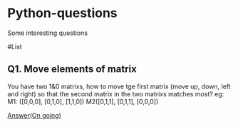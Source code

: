 # Python-questions
Some interesting questions 

#List
## Q1. Move elements of matrix
You have two 1&0 matrixs, how to move tge first matrix (move up, down, left and right) so that
the second matrix in the two matrixs matches most?
eg: M1: ([0,0,0], [0,1,0], [1,1,0])  M2([0,1,1], [0,1,1], [0,0,0])

[Answer(On going)](https://github.com/Wan-Yifei/Python-questions/blob/master/move%20the%20matrix.py)
